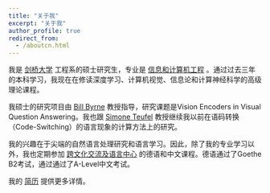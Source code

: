 ```yaml
---
title: "关于我"
excerpt: "关于我"
author_profile: true
redirect_from: 
  - /aboutcn.html
---
```

  
我是 [剑桥大学](https://www.cam.ac.uk/) 工程系的硕士研究生，专业是 [信息和计算机工程](http://www.eng.cam.ac.uk/research/academic-divisions/information-engineering) 。通过过去三年的本科学习，我现在在修读深度学习、计算机视觉、信息论和计算神经科学的高级理论课程。

我硕士的研究项目由 [Bill Byrne](https://sites.google.com/view/bill-byrne/) 教授指导，研究课题是Vision Encoders in Visual Question Answering。我也跟 [Simone Teufel](https://www.cl.cam.ac.uk/~sht25/) 教授继续我以前在语码转换（Code-Switching）的语言现象的计算方法上的研究。

我的兴趣在于尖端的自然语言处理研究和语言学习。因此，除了我的专业学习以外，我也定期参加 [跨文化交流及语言中心](https://www.clic.eng.cam.ac.uk/) 的德语和中文课程。德语通过了Goethe B2考试，通过通过了A-Level中文考试。

我的 [简历](https://igorsterner.github.io/files/igorsternercv.pdf) 提供更多详情。